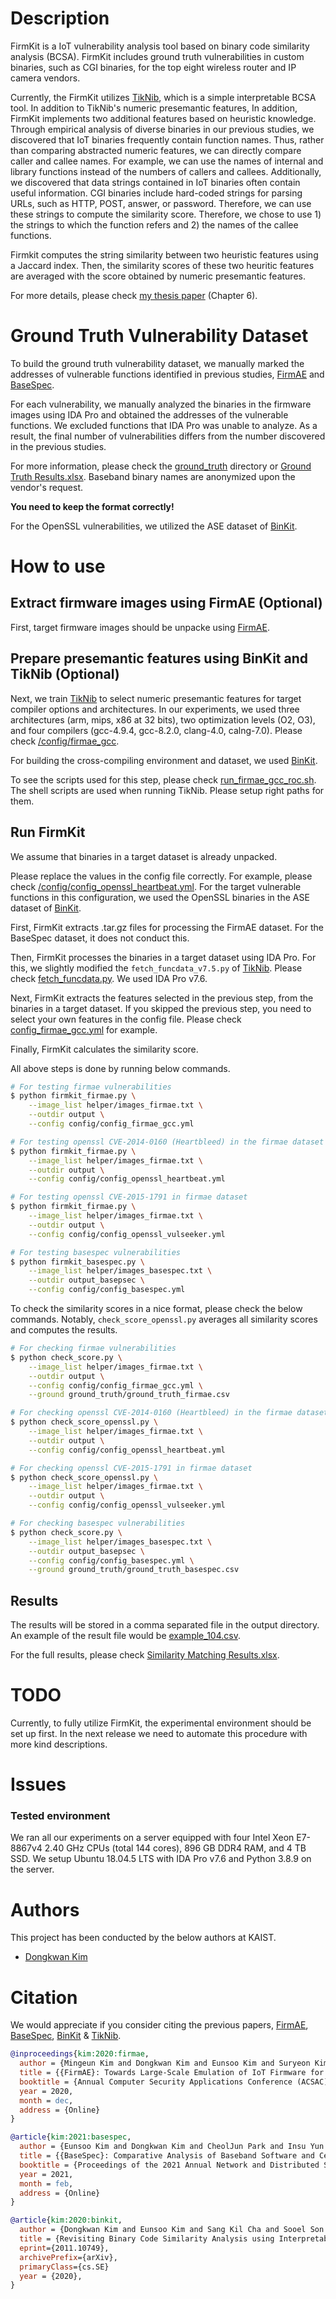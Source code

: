 # Description
FirmKit is a IoT vulnerability analysis tool based on binary code similarity
analysis (BCSA). FirmKit includes ground truth vulnerabilities in custom
binaries, such as CGI binaries, for the top eight wireless router and IP camera
vendors.

Currently, the FirmKit utilizes
[TikNib](https://github.com/SoftSec-KAIST/TikNib), which is a simple
interpretable BCSA tool. In addition to TikNib's numeric presemantic features,
In addition, FirmKit implements two additional features based on heuristic
knowledge. Through empirical analysis of diverse binaries in our previous
studies, we discovered that IoT binaries frequently contain function names.
Thus, rather than comparing abstracted numeric features, we can directly compare
caller and callee names. For example, we can use the names of internal and
library functions instead of the numbers of callers and callees. Additionally,
we discovered that data strings contained in IoT binaries often contain useful
information. CGI binaries include hard-coded strings for parsing URLs, such as
HTTP, POST, answer, or password. Therefore, we can use these strings to compute
the similarity score. Therefore, we chose to use 1) the strings to which the
function refers and 2) the names of the callee functions.

Firmkit computes the string similarity between two heuristic features using a
Jaccard index. Then, the similarity scores of these two heuritic features are
averaged with the score obtained by numeric presemantic features.

For more details, please check [my thesis
paper](https://0xdkay.me/pub/2022/kim-phdthesis2022.pdf) (Chapter 6).


# Ground Truth Vulnerability Dataset
To build the ground truth vulnerability dataset, we manually marked the
addresses of vulnerable functions identified in previous studies,
[FirmAE](https://github.com/pr0v3rbs/FirmAE) and
[BaseSpec](https://github.com/SysSec-KAIST/BaseSpec).

For each vulnerability, we manually analyzed the binaries in the firmware images
using IDA Pro and obtained the addresses of the vulnerable functions. We
excluded functions that IDA Pro was unable to analyze. As a result, the final
number of vulnerabilities differs from the number discovered in the previous
studies.

For more information, please check the [ground_truth](/ground_truth) directory
or [Ground Truth Results.xlsx](/ground_truth/Ground_Truth_Results.xlsx).
Baseband binary names are anonymized upon the vendor's request.

**You need to keep the format correctly!**

For the OpenSSL vulnerabilities, we utilized the ASE dataset of
[BinKit](https://github.com/SoftSec-KAIST/BinKit).


# How to use

## Extract firmware images using FirmAE (Optional)

First, target firmware images should be unpacke using
[FirmAE](https://github.com/pr0v3rbs/FirmAE).


## Prepare presemantic features using BinKit and TikNib (Optional)

Next, we train [TikNib](https://github.com/SoftSec-KAIST/TikNib) to select
numeric presemantic features for target compiler options and architectures. In
our experiments, we used three architectures (arm, mips, x86 at 32 bits), two
optimization levels (O2, O3), and four compilers (gcc-4.9.4, gcc-8.2.0,
clang-4.0, calng-7.0). Please check [/config/firmae_gcc](/config/firmae_gcc).

For building the cross-compiling environment and dataset, we used
[BinKit](https://github.com/SoftSec-KAIST/BinKit).

To see the scripts used for this step, please check
[run_firmae_gcc_roc.sh](/helper/run_firmae_gcc_roc.sh). The shell scripts are
used when running TikNib. Please setup right paths for them.


## Run FirmKit
We assume that binaries in a target dataset is already unpacked.

Please replace the values in the config file correctly. For example, please
check
[/config/config_openssl_heartbeat.yml](/config/config_openssl_heartbeat.yml).
For the target vulnerable functions in this configuration, we used the OpenSSL
binaries in the ASE dataset of
[BinKit](https://github.com/SoftSec-KAIST/BinKit).

First, FirmKit extracts .tar.gz files for processing the FirmAE dataset.
For the BaseSpec dataset, it does not conduct this.

Then, FirmKit processes the binaries in a target dataset using IDA Pro.
For this, we slightly modified the `fetch_funcdata_v7.5.py` of
[TikNib](https://github.com/SoftSec-KAIST/TikNib). Please check
[fetch_funcdata.py](/helper/fetch_funcdata.py). We used IDA Pro v7.6.

Next, FirmKit extracts the features selected in the previous step, from the
binaries in a target dataset. If you skipped the previous step, you need to
select your own features in the config file. Please check
[config_firmae_gcc.yml](/config/config_firmae_gcc.yml) for example.

Finally, FirmKit calculates the similarity score.

All above steps is done by running below commands.

```bash
# For testing firmae vulnerabilities
$ python firmkit_firmae.py \
    --image_list helper/images_firmae.txt \
    --outdir output \
    --config config/config_firmae_gcc.yml

# For testing openssl CVE-2014-0160 (Heartbleed) in the firmae dataset
$ python firmkit_firmae.py \
    --image_list helper/images_firmae.txt \
    --outdir output \
    --config config/config_openssl_heartbeat.yml

# For testing openssl CVE-2015-1791 in firmae dataset
$ python firmkit_firmae.py \
    --image_list helper/images_firmae.txt \
    --outdir output \
    --config config/config_openssl_vulseeker.yml

# For testing basespec vulnerabilities
$ python firmkit_basespec.py \
    --image_list helper/images_basespec.txt \
    --outdir output_basepsec \
    --config config/config_basespec.yml
```

To check the similarity scores in a nice format, please check the below
commands. Notably, `check_score_openssl.py` averages all similarity scores and
computes the results.

```bash
# For checking firmae vulnerabilities
$ python check_score.py \
    --image_list helper/images_firmae.txt \
    --outdir output \
    --config config/config_firmae_gcc.yml \
    --ground ground_truth/ground_truth_firmae.csv

# For checking openssl CVE-2014-0160 (Heartbleed) in the firmae dataset
$ python check_score_openssl.py \
    --image_list helper/images_firmae.txt \
    --outdir output \
    --config config/config_openssl_heartbeat.yml

# For checking openssl CVE-2015-1791 in firmae dataset
$ python check_score_openssl.py \
    --image_list helper/images_firmae.txt \
    --outdir output \
    --config config/config_openssl_vulseeker.yml

# For checking basespec vulnerabilities
$ python check_score.py \
    --image_list helper/images_basespec.txt \
    --outdir output_basepsec \
    --config config/config_basespec.yml \
    --ground ground_truth/ground_truth_basespec.csv
```

## Results
The results will be stored in a comma separated file in the output directory. An
example of the result file would be [example_104.csv](/helper/example_104.csv).

For the full results, please check [Similarity Matching
Results.xlsx](/helper/Similarity_Matching_Results.xlsx).


# TODO
Currently, to fully utilize FirmKit, the experimental environment should be set
up first. In the next release we need to automate this procedure with more kind
descriptions.


# Issues

### Tested environment
We ran all our experiments on a server equipped with four Intel Xeon E7-8867v4
2.40 GHz CPUs (total 144 cores), 896 GB DDR4 RAM, and 4 TB SSD. We setup Ubuntu
18.04.5 LTS with IDA Pro v7.6 and Python 3.8.9 on the server.

# Authors
This project has been conducted by the below authors at KAIST.
* [Dongkwan Kim](https://0xdkay.me/)

# Citation
We would appreciate if you consider citing the previous papers,
[FirmAE](https://github.com/pr0v3rbs/FirmAE),
[BaseSpec](https://github.com/SysSec-KAIST/BaseSpec),
[BinKit](https://github.com/SoftSec-KAIST/BinKit) &
[TikNib](https://github.com/SoftSec-KAIST/TikNib).

```bibtex
@inproceedings{kim:2020:firmae,
  author = {Mingeun Kim and Dongkwan Kim and Eunsoo Kim and Suryeon Kim and Yeongjin Jang and Yongdae Kim},
  title = {{FirmAE}: Towards Large-Scale Emulation of IoT Firmware for Dynamic Analysis},
  booktitle = {Annual Computer Security Applications Conference (ACSAC)},
  year = 2020,
  month = dec,
  address = {Online}
}

@article{kim:2021:basespec,
  author = {Eunsoo Kim and Dongkwan Kim and CheolJun Park and Insu Yun and Yongdae Kim},
  title = {{BaseSpec}: Comparative Analysis of Baseband Software and Cellular Specifications for L3 Protocols},
  booktitle = {Proceedings of the 2021 Annual Network and Distributed System Security Symposium (NDSS)},
  year = 2021,
  month = feb,
  address = {Online}
}

@article{kim:2020:binkit,
  author = {Dongkwan Kim and Eunsoo Kim and Sang Kil Cha and Sooel Son and Yongdae Kim},
  title = {Revisiting Binary Code Similarity Analysis using Interpretable Feature Engineering and Lessons Learned},
  eprint={2011.10749},
  archivePrefix={arXiv},
  primaryClass={cs.SE}
  year = {2020},
}
```
